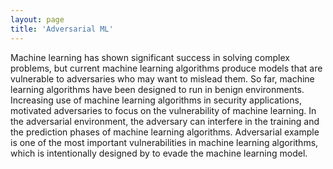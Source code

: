 ```yaml
---
layout: page
title: 'Adversarial ML'
---
```



Machine learning has shown significant success in solving complex problems, but current machine learning algorithms produce models that are vulnerable to adversaries who may want to mislead them. 
So far,  machine learning algorithms have been designed to run in benign environments. 
Increasing use of machine learning algorithms in security applications, motivated adversaries to focus on the vulnerability of machine learning. 
In the adversarial environment, the adversary can interfere in the training and the prediction phases of machine learning algorithms. Adversarial example is one of the most important vulnerabilities in machine learning algorithms, which is intentionally designed by to evade the machine learning model.
